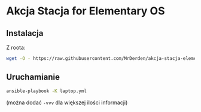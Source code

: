 
# Akcja Stacja for Elementary OS

## Instalacja

Z roota: 

```sh
wget -O - https://raw.githubusercontent.com/MrDerden/akcja-stacja-elementary/master/bootstrap | sudo bash -

```

## Uruchamianie

```sh
ansible-playbook -K laptop.yml
````

(można dodać `-vvv` dla większej ilości informacji)
